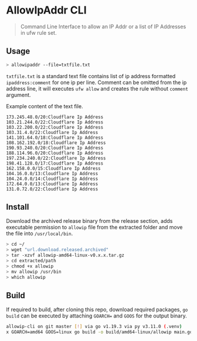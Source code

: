 # AllowIpAddr CLI

> Command Line Interface to allow an IP Addr or a list of IP Addresses in ufw rule set.


## Usage

```bash
> allowipaddr --file=txtfile.txt 
```

`txtfile.txt` is a standard text file contains list of ip address formatted `ipaddress:comment` for one ip per line. Comment can be omitted from the ip address line, it will executes `ufw allow` and creates the rule without `comment` argument.

Example content of the text file.

```text
173.245.48.0/20:Cloudflare Ip Address
103.21.244.0/22:Cloudflare Ip Address
103.22.200.0/22:Cloudflare Ip Address
103.31.4.0/22:Cloudflare Ip Address
141.101.64.0/18:Cloudflare Ip Address
108.162.192.0/18:Cloudflare Ip Address
190.93.240.0/20:Cloudflare Ip Address
188.114.96.0/20:Cloudflare Ip Address
197.234.240.0/22:Cloudflare Ip Address
198.41.128.0/17:Cloudflare Ip Address
162.158.0.0/15:Cloudflare Ip Address
104.16.0.0/13:Cloudflare Ip Address
104.24.0.0/14:Cloudflare Ip Address
172.64.0.0/13:Cloudflare Ip Address
131.0.72.0/22:Cloudflare Ip Address
```

## Install

Download the archived release binary from the release section, adds executable permission to `allowip` file from the extracted folder and move the file into `/usr/local/bin`.

```bash
> cd ~/
> wget "url.download.released.archived"
> tar -xzvf allowip-amd64-linux-v0.x.x.tar.gz
> cd extracted/path
> chmod +x allowip
> mv allowip /usr/bin
> which allowip
```

## Build

If required to build, after cloning this repo, download required packages, `go build` can be executed by attaching `GOARCH=` and `GOOS` for the output binary.

```bash
allowip-cli on git master [!] via go v1.19.3 via py v3.11.0 (.venv) 
x GOARCH=amd64 GOOS=linux go build -o build/amd64-linux/allowip main.go
```
